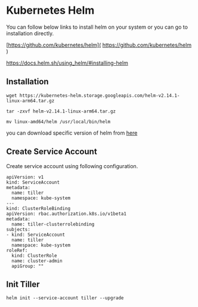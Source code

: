# Kubernetes Helm

You can follow below links to install helm on your system or you can go to installation directly.

[https://github.com/kubernetes/helm]( https://github.com/kubernetes/helm )

[https://docs.helm.sh/using_helm/#installing-helm ]( https://docs.helm.sh/using_helm/#installing-helm ) 

## Installation

```$xslt
wget https://kubernetes-helm.storage.googleapis.com/helm-v2.14.1-linux-arm64.tar.gz

tar -zxvf helm-v2.14.1-linux-arm64.tar.gz

mv linux-amd64/helm /usr/local/bin/helm
```

you can download specific version of helm from [here](https://github.com/kubernetes/helm/releases)


## Create Service Account

Create service account using following configuration.

```
apiVersion: v1
kind: ServiceAccount
metadata:
  name: tiller
  namespace: kube-system
---
kind: ClusterRoleBinding
apiVersion: rbac.authorization.k8s.io/v1beta1
metadata:
  name: tiller-clusterrolebinding
subjects:
- kind: ServiceAccount
  name: tiller
  namespace: kube-system
roleRef:
  kind: ClusterRole
  name: cluster-admin
  apiGroup: ""
```

## Init Tiller

```
helm init --service-account tiller --upgrade
```

